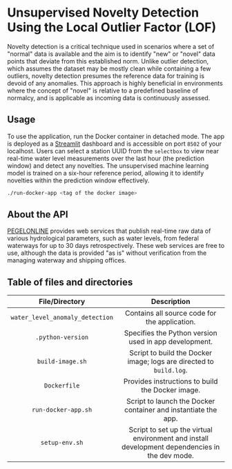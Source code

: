 # Unsupervised Novelty Detection Using the Local Outlier Factor (LOF)

Novelty detection is a critical technique used in scenarios where a set of "normal" data is available and the aim is to identify "new" or "novel" data points that deviate from this established norm. Unlike outlier detection, which assumes the dataset may be mostly clean while containing a few outliers, novelty detection presumes the reference data for training is devoid of any anomalies. This approach is highly beneficial in environments where the concept of "novel" is relative to a predefined baseline of normalcy, and is applicable as incoming data is continuously assessed.

## Usage

To use the application, run the Docker container in detached mode. The app is deployed as a [Streamlit](https://streamlit.io/) dashboard and is accessible on port `8502` of your localhost. Users can select a station UUID from the `selectbox` to view near real-time water level measurements over the last hour (the prediction window) and detect any novelties. The unsupervised machine learning model is trained on a six-hour reference period, allowing it to identify novelties within the prediction window effectively.

```bash
./run-docker-app <tag of the docker image>


```

## About the API

[PEGELONLINE](https://www.pegelonline.wsv.de/webservice/ueberblick) provides web services that publish real-time raw data of various hydrological parameters, such as water levels, from federal waterways for up to 30 days retrospectively. These web services are free to use, although the data is provided "as is" without verification from the managing waterway and shipping offices.

## Table of files and directories

|           File/Directory        |             Description           |
|:-------------------------------:|:---------------------------------:|
| `water_level_anomaly_detection` | Contains all source code for the application. |
| `.python-version` | Specifies the Python version used in app development. |
| `build-image.sh` | Script to build the Docker image; logs are directed to `build.log`. |
| `Dockerfile` | Provides instructions to build the Docker image. |
| `run-docker-app.sh` | Script to launch the Docker container and instantiate the app. |
| `setup-env.sh` | Script to set up the virtual environment and install development dependencies in the dev mode. | 
